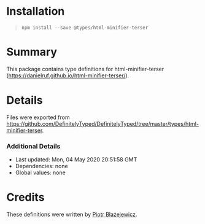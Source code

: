 # Installation
> `npm install --save @types/html-minifier-terser`

# Summary
This package contains type definitions for html-minifier-terser (https://danielruf.github.io/html-minifier-terser/).

# Details
Files were exported from https://github.com/DefinitelyTyped/DefinitelyTyped/tree/master/types/html-minifier-terser.

### Additional Details
 * Last updated: Mon, 04 May 2020 20:51:58 GMT
 * Dependencies: none
 * Global values: none

# Credits
These definitions were written by [Piotr Błażejewicz](https://github.com/peterblazejewicz).
